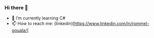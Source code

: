 ### Hi there 👋

- 🌱 I’m currently learning C#
- 📫 How to reach me: (linkedin)[https://www.linkedin.com/in/rommel-gouala/]

<!--
**RommelGouala/RommelGouala** is a ✨ _special_ ✨ repository because its `README.md` (this file) appears on your GitHub profile.

Here are some ideas to get you started:

- 🔭 I’m currently working on ...
- 🌱 I’m currently learning C#
- 👯 I’m looking to collaborate on ...
- 🤔 I’m looking for help with ...
- 💬 Ask me about ...
- 😄 Pronouns: ...
- ⚡ Fun fact: ...
-->
